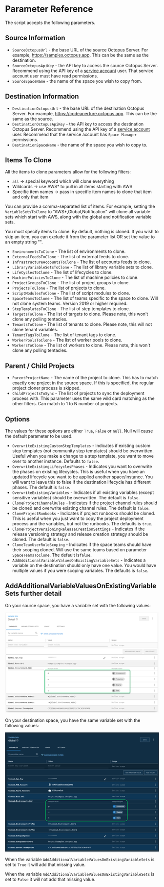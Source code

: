# Parameter Reference

The script accepts the following parameters.

## Source Information
- `SourceOctopusUrl` - the base URL of the source Octopus Server.  For example, https://samples.octopus.app.  This can be the same as the destination.
- `SourceOctopusApiKey` - the API key to access the source Octopus Server.  Recommend using the API key of a [service account](https://octopus.com/docs/security/users-and-teams/service-accounts) user.  That service account user must have read permissions.
- `SourceSpaceName` - the name of the space you wish to copy from.

## Destination Information
- `DestinationOctopusUrl` - the base URL of the destination Octopus Server. For example, https://codeaperture.octopus.app.  This can be the same as the source.
- `DestinationOctopusApiKey` - the API key to access the destination Octopus Server.  Recommend using the API key of a [service account](https://octopus.com/docs/security/users-and-teams/service-accounts) user.  Recommend that the service account has `Space Manager` permissions.
- `DestinationSpaceName` - the name of the space you wish to copy to.

## Items To Clone

All the items to clone parameters allow for the following filters:
- `all` -> special keyword which will clone everything
- Wildcards -> use AWS* to pull in all items starting with AWS
- Specific item names -> pass in specific item names to clone that item and only that item

You can provide a comma-separated list of items.  For example, setting the `VariableSetsToClone` to "AWS*,Global,Notification" will clone all variable sets which start with AWS, along with the global and notification variable sets.  

You must specify items to clone.  By default, nothing is cloned.  If you wish to skip an item, you can exclude it from the parameter list OR set the value to an empty string "".  

- `EnvironmentsToClone` - The list of environments to clone.
- `ExternalFeedsToClone` - The list of external feeds to clone.  
- `InfrastructureAccountsToClone` - The list of accounts feeds to clone.  
- `LibraryVariableSetsToClone` - The list of library variable sets to clone. 
- `LifeCyclesToClone` - The list of lifecycles to clone.  
- `MachinePoliciesToClone` - The list of machine policies to clone.  
- `ProjectGroupsToClone` - The list of project groups to clone.  
- `ProjectsToClone` - The list of projects to clone.  
- `ScriptModulesToClone` - The list of script modules to clone. 
- `SpaceTeamsToClone` - The list of teams specific to the space to clone.  Will not clone system teams.  Version 2019 or higher required. 
- `StepTemplatesToClone` - The list of step templates to clone.  
- `TargetsToClone` - The list of targets to clone.  Please note, this won't clone any polling tentacles.
- `TenantsToClone` - The list of tenants to clone.  Please note, this will not clone tenant variables.
- `TenantTagsToClone` - The list of tenant tags to clone.  
- `WorkerPoolsToClone` - The list of worker pools to clone.  
- `WorkersToClone` - The list of workers to clone.  Please note, this won't clone any polling tentacles.         

## Parent / Child Projects
- `ParentProjectName` - The name of the project to clone.  This has to match exactly one project in the source space.  If this is specified, the regular project cloner process is skipped.
- `ChildProjectsToSync` - The list of projects to sync the deployment process with.   This parameter uses the same wild card matching as the other filters.  Can match to 1 to N number of projects.

## Options

The values for these options are either `True`, `False` or `null`.  Null will cause the default parameter to be used.

- `OverwriteExistingCustomStepTemplates` - Indicates if existing custom step templates (not community step templates) should be overwritten.  Useful when you make a change to a step template, you want to move over to another instance.  Defaults to `false`.
- `OverwriteExistingLifecyclesPhases` - Indicates you want to overwrite the phases on existing lifecycles.  This is useful when you have an updated lifecycle you want to be applied another space/instance.  You will want to leave this to false if the destination lifecycle has different phases.  The default is `false`.
- `OverwriteExistingVariables` - Indicates if all existing variables (except sensitive variables) should be overwritten.  The default is `false`.
- `CloneProjectChannelRules` - Indicates if the project channel rules should be cloned and overwrite existing channel rules.  The default is `false`.
- `CloneProjectRunbooks` - Indicates if project runbooks should be cloned.  This is useful when you just want to copy the project deployment process and the variables, but not the runbooks.  The defaults is `true`.
- `CloneProjectVersioningReleaseCreationSettings` - Indicates if the release versioning strategy and release creation strategy should be cloned.  The default is `false`.
- `CloneTeamUserRoleScoping` - Indicates if the space teams should have their scoping cloned.  Will use the same teams based on parameter `SpaceTeamsToClone`.  The default is`false`.
- `AddAdditionalVariableValuesOnExistingVariableSets` - Indicates a variable on the destination should only have one value.  You would have multiple values if you were scoping variables.  The defaults is `false`.

## AddAdditionalVariableValuesOnExistingVariableSets further detail

On your source space, you have a variable set with the following values:

![](../img/source-space-more-values.png)

On your destination space, you have the same variable set with the following values:

![](../img/destination-less-values.png)

When the variable `AddAdditionalVariableValuesOnExistingVariableSets` is set to `True` it will add that missing value.

When the variable `AddAdditionalVariableValuesOnExistingVariableSets` is set to `False` it will not add that missing value.